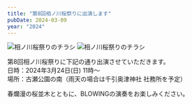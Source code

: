 ```yaml
---
title: "第8回相ノ川桜祭りに出演します"
pubDate: 2024-03-09
year: "2024"
---
```


![相ノ川桜祭りのチラシ](@/assets/2024flyer_ainokawa_1.webp)
![相ノ川桜祭りのチラシ](@/assets/2024flyer_ainokawa_2.webp)

第8回相ノ川桜祭りに下記の通り出演させていただきます。\
日時：2024年3月24日(日) 11時～\
場所：古瀬公園の南（雨天の場合は千引奥津神社 社務所を予定）

春爛漫の桜並木とともに、BLOWINGの演奏をお楽しみください。
